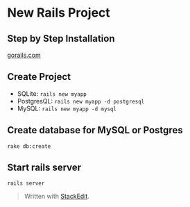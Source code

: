 
# New Rails Project

## Step by Step Installation
[gorails.com]([https://gorails.com/setup/ubuntu/16.04](https://gorails.com/setup/ubuntu/16.04))

## Create Project
- SQLite: `rails new myapp`
- PostgresQL: `rails new myapp -d postgresql`
- MySQL: `rails new myapp -d mysql`

## Create database for MySQL or Postgres
`rake db:create`

## Start rails server
`rails server`

> Written with [StackEdit](https://stackedit.io/).
<!--stackedit_data:
eyJoaXN0b3J5IjpbLTE4MzMxMjM5MTksNDkwNzY0MDMwXX0=
-->